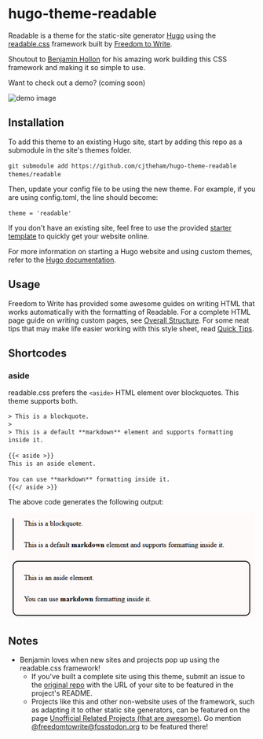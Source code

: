 # hugo-theme-readable

Readable is a theme for the static-site generator [Hugo](https://gohugo.io/) using the [readable.css](https://readable-css.freedomtowrite.org/) framework built by [Freedom to Write](https://freedomtowrite.org/).

Shoutout to [Benjamin Hollon](https://benjaminhollon.com/) for his amazing work building this CSS framework and making it so simple to use.

Want to check out a demo? (coming soon)

![demo image](/docs/demo_image.png)

## Installation

To add this theme to an existing Hugo site, start by adding this repo as a submodule in the site's themes folder.

`git submodule add https://github.com/cjtheham/hugo-theme-readable themes/readable`

Then, update your config file to be using the new theme. For example, if you are using config.toml, the line should become:

`theme = 'readable'`

If you don't have an existing site, feel free to use the provided [starter template](https://github.com/cjtheham/hugo-starter-readable) to quickly get your website online.

For more information on starting a Hugo website and using custom themes, refer to the [Hugo documentation](https://gohugo.io/documentation/).

## Usage

Freedom to Write has provided some awesome guides on writing HTML that works automatically with the formatting of Readable. For a complete HTML page guide on writing custom pages, see [Overall Structure](https://codeberg.org/Freedom-to-Write/readable.css/wiki/Overall-Structure). For some neat tips that may make life easier working with this style sheet, read [Quick Tips](https://codeberg.org/Freedom-to-Write/readable.css/wiki/Quick-Tips).

## Shortcodes

### aside

readable.css prefers the `<aside>` HTML element over blockquotes. This theme supports both.

```text
> This is a blockquote.
>
> This is a default **markdown** element and supports formatting inside it.

{{< aside >}}
This is an aside element.

You can use **markdown** formatting inside it.
{{</ aside >}}
```

The above code generates the following output:

![Comparing a blockquote to an aside. The blockquote has a thin bar on it's left, while the aside element is inside a nice box with rounded corners.](/docs/blockquote_vs_aside.png)

## Notes

- Benjamin loves when new sites and projects pop up using the readable.css framework!
  - If you've built a complete site using this theme, submit an issue to the [original repo](https://codeberg.org/Freedom-to-Write/readable.css) with the URL of your site to be featured in the project's README.
  - Projects like this and other non-website uses of the framework, such as adapting it to other static site generators, can be featured on the page [Unofficial Related Projects (that are awesome)](https://codeberg.org/Freedom-to-Write/readable.css/wiki/Unofficial-Related-Projects-%28that-are-awesome%29). Go mention [@freedomtowrite@fosstodon.org](https://fosstodon.org/@freedomtowrite) to be featured there!
